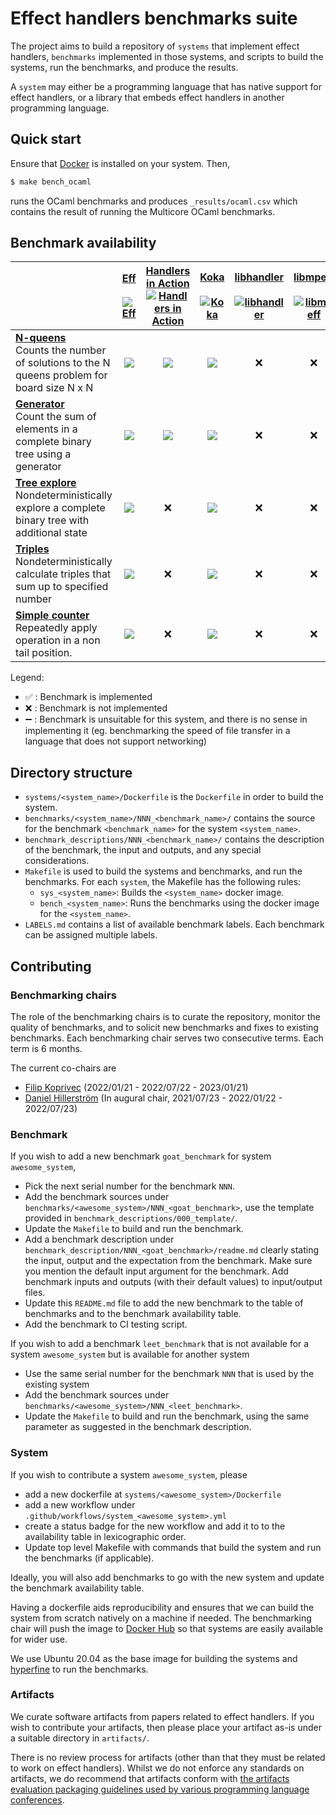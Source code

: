 # Effect handlers benchmarks suite

The project aims to build a repository of `systems` that implement
effect handlers, `benchmarks` implemented in those systems, and scripts to
build the systems, run the benchmarks, and produce the results.

A `system` may either be a programming language that has native support for
effect handlers, or a library that embeds effect handlers in another programming
language.

## Quick start

Ensure that [Docker](https://www.docker.com/) is installed on your system. Then,

```bash
$ make bench_ocaml
```

runs the OCaml benchmarks and produces `_results/ocaml.csv` which contains the
result of running the Multicore OCaml benchmarks.

## Benchmark availability

|              | [Eff](https://github.com/matijapretnar/eff)<br><br>[![Eff](https://github.com/effect-handlers/effect-handlers-bench/actions/workflows/system_eff.yml/badge.svg)](https://github.com/effect-handlers/effect-handlers-bench/actions/workflows/system_eff.yml) | [Handlers in Action](https://github.com/slindley/effect-handlers)<br>[![Handlers in Action](https://github.com/effect-handlers/effect-handlers-bench/actions/workflows/system_hia.yml/badge.svg)](https://github.com/effect-handlers/effect-handlers-bench/actions/workflows/system_hia.yml) | [Koka](https://github.com/koka-lang/koka)<br><br>[![Koka](https://github.com/effect-handlers/effect-handlers-bench/actions/workflows/system_koka.yml/badge.svg)](https://github.com/effect-handlers/effect-handlers-bench/actions/workflows/system_koka.yml) | [libhandler](https://github.com/koka-lang/libhandler)<br><br>[![libhandler](https://github.com/effect-handlers/effect-handlers-bench/actions/workflows/system_libhandler.yml/badge.svg)](https://github.com/effect-handlers/effect-handlers-bench/actions/workflows/system_libhandler.yml) | [libmpeff](https://github.com/koka-lang/libmprompt)<br><br>[![libmpeff](https://github.com/effect-handlers/effect-handlers-bench/actions/workflows/system_libmpeff.yml/badge.svg)](https://github.com/effect-handlers/effect-handlers-bench/actions/workflows/system_libmpeff.yml) | [Links](https://github.com/links-lang/links)<br><br>[![Links](https://github.com/effect-handlers/effect-handlers-bench/actions/workflows/system_links.yml/badge.svg)](https://github.com/effect-handlers/effect-handlers-bench/actions/workflows/system_links.yml) | [Multicore OCaml](https://github.com/ocaml-multicore/ocaml-multicore)<br>[![Multicore OCaml](https://github.com/effect-handlers/effect-handlers-bench/actions/workflows/system_ocaml.yml/badge.svg)](https://github.com/effect-handlers/effect-handlers-bench/actions/workflows/system_ocaml.yml) |
| :----------- | :----------------: | :----------------: | :----------------: | :----------------: | :----------------: | :----------------: | :----------------: |
| [**N-queens**](tree/main/benchmark_descriptions/001_nqueens)<br>Counts the number of solutions to the N queens problem for board size N x N     | ![](https://byob.yarr.is/effect-handlers/effect-handlers-bench/eff-001_nqueens-result) | ![](https://byob.yarr.is/effect-handlers/effect-handlers-bench/hia-001_nqueens-result) | ![](https://byob.yarr.is/effect-handlers/effect-handlers-bench/koka-001_nqueens-result)                | :x: | :x: | :x: | ![](https://byob.yarr.is/effect-handlers/effect-handlers-bench/ocaml-001_nqueens-result) |
| [**Generator**](tree/main/benchmark_descriptions/002_generator)<br>Count the sum of elements in a complete binary tree using a generator         | ![](https://byob.yarr.is/effect-handlers/effect-handlers-bench/eff-002_generator-result) | ![](https://byob.yarr.is/effect-handlers/effect-handlers-bench/hia-002_generator-result) | ![](https://byob.yarr.is/effect-handlers/effect-handlers-bench/koka-002_generator-result) | :x: | :x: | :x: | ![](https://byob.yarr.is/effect-handlers/effect-handlers-bench/ocaml-002_generator-result) |
| [**Tree explore**](tree/main/benchmark_descriptions/003_tree_explore)<br>Nondeterministically explore a complete binary tree with additional state   | ![](https://byob.yarr.is/effect-handlers/effect-handlers-bench/eff-003_tree_explore-result) | :x:                | ![](https://byob.yarr.is/effect-handlers/effect-handlers-bench/koka-003_tree_explore-result) | :x: | :x: | :x: | ![](https://byob.yarr.is/effect-handlers/effect-handlers-bench/ocaml-003_tree_explore-result) |
| [**Triples**](tree/main/benchmark_descriptions/004_triples)<br>Nondeterministically calculate triples that sum up to specified number   | ![](https://byob.yarr.is/effect-handlers/effect-handlers-bench/eff-004_triples-result) | :x:                | ![](https://byob.yarr.is/effect-handlers/effect-handlers-bench/koka-004_triples-result) | :x: | :x: | :x: | ![](https://byob.yarr.is/effect-handlers/effect-handlers-bench/ocaml-004_triples-result) |
| [**Simple counter**](tree/main/benchmark_descriptions/007_simple_counter)<br>Repeatedly apply operation in a non tail position.                | ![](https://byob.yarr.is/effect-handlers/effect-handlers-bench/eff-007_simple_counter-result) | :x:                | ![](https://byob.yarr.is/effect-handlers/effect-handlers-bench/koka-007_simple_counter-result) | :x: | :x: | :x: | ![](https://byob.yarr.is/effect-handlers/effect-handlers-bench/ocaml-007_simple_counter-result) |

Legend:

+ :white_check_mark: : Benchmark is implemented
+ :x: : Benchmark is not implemented
+ :heavy_minus_sign: : Benchmark is unsuitable for this system, and there is no sense in implementing it (eg. benchmarking the speed of file transfer in a language that does not support networking)

## Directory structure

+ `systems/<system_name>/Dockerfile` is the `Dockerfile` in order to build
  the system.
+ `benchmarks/<system_name>/NNN_<benchmark_name>/` contains the source for the
  benchmark `<benchmark_name>` for the system `<system_name>`.
+ `benchmark_descriptions/NNN_<benchmark_name>/` contains the description of
  the benchmark, the input and outputs, and any special considerations.
+ `Makefile` is used to build the systems and benchmarks, and run the
  benchmarks. For each `system`, the Makefile has the following rules:
  - `sys_<system_name>`: Builds the `<system_name>` docker image.
  - `bench_<system_name>`: Runs the benchmarks using the docker image for the
    `<system_name>`.
+ `LABELS.md` contains a list of available benchmark labels.
  Each benchmark can be assigned multiple labels.

## Contributing

### Benchmarking chairs

The role of the benchmarking chairs is to curate the repository,
monitor the quality of benchmarks, and to solicit new benchmarks and
fixes to existing benchmarks. Each benchmarking chair serves two
consecutive terms. Each term is 6 months.

The current co-chairs are

* [Filip Koprivec](https://github.com/jO-Osko) (2022/01/21 - 2022/07/22 - 2023/01/21)
* [Daniel Hillerström](https://github.com/dhil) (In augural chair, 2021/07/23 - 2022/01/22 - 2022/07/23)

### Benchmark

If you wish to add a new benchmark `goat_benchmark` for system `awesome_system`,

+ Pick the next serial number for the benchmark `NNN`.
+ Add the benchmark sources under `benchmarks/<awesome_system>/NNN_<goat_benchmark>`, use the template provided in `benchmark_descriptions/000_template/`.
+ Update the `Makefile` to build and run the benchmark.
+ Add a benchmark description under `benchmark_description/NNN_<goat_benchmark>/readme.md`
  clearly stating the input, output and the expectation from the benchmark. Make sure
  you mention the default input argument for the benchmark.
  Add benchmark inputs and outputs (with their default values) to input/output files.
+ Update this `README.md` file to add the new benchmark to the table of benchmarks and to the benchmark availability table.
+ Add the benchmark to CI testing script.

If you wish to add a benchmark `leet_benchmark` that is not available for a system
`awesome_system` but is available for another system

+ Use the same serial number for the benchmark `NNN` that is used by the existing system
+ Add the benchmark sources under `benchmarks/<awesome_system>/NNN_<leet_benchmark>`.
+ Update the `Makefile` to build and run the benchmark, using the same parameter as
  suggested in the benchmark description.

### System

If you wish to contribute a system `awesome_system`, please

+ add a new dockerfile at `systems/<awesome_system>/Dockerfile`
+ add a new workflow under `.github/workflows/system_<awesome_system>.yml`
+ create a status badge for the new workflow and add it to to the availability table in
  lexicographic order.
+ Update top level Makefile with commands that build the system and run the benchmarks (if applicable).

Ideally, you will also add benchmarks to go with the new system and update the benchmark availability table.

Having a dockerfile aids reproducibility and ensures that we can build the system from
scratch natively on a machine if needed. The benchmarking chair will push the image
to [Docker Hub](https://hub.docker.com/repository/docker/effecthandlers/effect-handlers) so
that systems are easily available for wider use.

We use Ubuntu 20.04 as the base image for building the systems and
[hyperfine](https://github.com/sharkdp/hyperfine) to run the benchmarks.

### Artifacts

We curate software artifacts from papers related to effect
handlers. If you wish to contribute your artifacts, then please place
your artifact as-is under a suitable directory in `artifacts/`.

There is no review process for artifacts (other than that they must be
related to work on effect handlers). Whilst we do not enforce any
standards on artifacts, we do recommend that artifacts conform with
[the artifacts evaluation packaging guidelines used by various
programming language
conferences](https://artifact-eval.org/guidelines.html).
